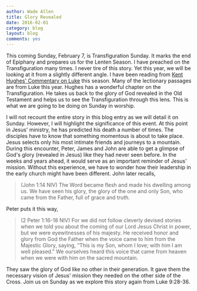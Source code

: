 ```yaml
---
author: Wade Allen
title: Glory Revealed
date: 2016-02-01
category: blog
layout: blog
comments: yes
---
```

 
This coming Sunday, February 7, is Transfiguration Sunday. It marks the end of Epiphany and prepares us for the Lenten Season. I have preached on the Transfiguration many times. I never tire of this story. Yet this year, we will be looking at it from a slightly different angle. I have been reading from [Kent Hughes' Commentary on Luke](http://www.amazon.com/gp/product/1433538342/ref=as_li_tl?ie=UTF8&camp=1789&creative=390957&creativeASIN=1433538342&linkCode=as2&tag=wadblo-20&linkId=7CVFXTGRLT47W4Y2) this season. Many of the lectionary passages are from Luke this year. Hughes has a wonderful chapter on the Transfiguration. He takes us back to the glory of God revealed in the Old Testament and helps us to see the Transfiguration through this lens. This is what we are going to be doing on Sunday in worship. 

I will not recount the entire story in this blog entry as we will detail it on Sunday. However, I will highlight the significance of this event. At this point in Jesus' ministry, he has predicted his death a number of times. The disciples have to know that something momentous is about to take place. Jesus selects only his most intimate friends and journeys to a mountain. During this encounter, Peter, James and John are able to get a glimpse of God's glory (revealed in Jesus) like they had never seen before. In the weeks and years ahead, it would serve as an important reminder of Jesus' mission. Without this experience, we have to wonder how their leadership in the early church might have been different. John later recalls,

>(John 1:14 NIV) The Word became flesh and made his dwelling among us. We have seen his glory, the glory of the one and only Son, who came from the Father, full of grace and truth.

Peter puts it this way,

>(2 Peter 1:16-18 NIV) For we did not follow cleverly devised stories when we told you about the coming of our Lord Jesus Christ in power, but we were eyewitnesses of his majesty. He received honor and glory from God the Father when the voice came to him from the Majestic Glory, saying, “This is my Son, whom I love; with him I am well pleased.” We ourselves heard this voice that came from heaven when we were with him on the sacred mountain.

They saw the glory of God like no other in their generation. It gave them the necessary vision of Jesus' mission they needed on the other side of the Cross. Join us on Sunday as we explore this story again from Luke 9:28-36.


